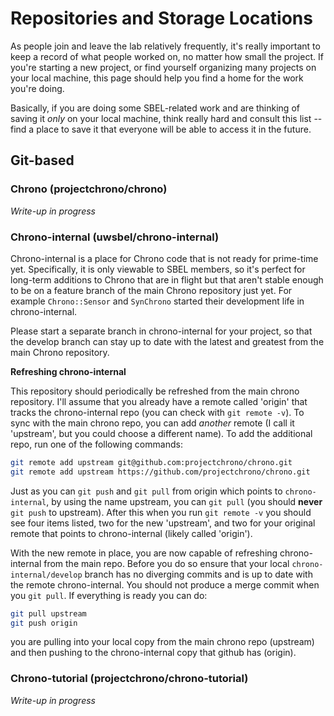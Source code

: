 # Repositories and Storage Locations

As people join and leave the lab relatively frequently, it's really important to keep a record of what people worked on, no matter how small the project. If you're starting a new project, or find yourself organizing many projects on your local machine, this page should help you find a home for the work you're doing. 

Basically, if you are doing some SBEL-related work and are thinking of saving it *only* on your local machine, think really hard and consult this list -- find a place to save it that everyone will be able to access it in the future.

## Git-based

### Chrono (projectchrono/chrono)

_Write-up in progress_

### Chrono-internal (uwsbel/chrono-internal)

Chrono-internal is a place for Chrono code that is not ready for prime-time yet. Specifically, it is only viewable to SBEL members, so it's perfect for long-term additions to Chrono that are in flight but that aren't stable enough to be on a feature branch of the main Chrono repository just yet. For example `Chrono::Sensor` and `SynChrono` started their development life in chrono-internal. 

Please start a separate branch in chrono-internal for your project, so that the develop branch can stay up to date with the latest and greatest from the main Chrono repository. 

**Refreshing chrono-internal**

This repository should periodically be refreshed from the main chrono repository. I'll assume that you already have a remote called 'origin' that tracks the chrono-internal repo (you can check with `git remote -v`). To sync with the main chrono repo, you can add _another_ remote (I call it 'upstream', but you could choose a different name). To add the additional repo, run one of the following commands:

````bash
git remote add upstream git@github.com:projectchrono/chrono.git         (ssh version)
git remote add upstream https://github.com/projectchrono/chrono.git     (https version)
````

Just as you can `git push` and `git pull` from origin which points to `chrono-internal`, by using the name upstream, you can `git pull` (you should **never** `git push` to upstream). After this when you run `git remote -v` you should see four items listed, two for the new 'upstream', and two for your original remote that points to chrono-internal (likely called 'origin'). 

With the new remote in place, you are now capable of refreshing chrono-internal from the main repo. Before you do so ensure that your local `chrono-internal/develop` branch has no diverging commits and is up to date with the remote chrono-internal. You should not produce a merge commit when you `git pull`. If everything is ready you can do:

````bash
git pull upstream
git push origin
````
you are pulling into your local copy from the main chrono repo (upstream) and then pushing to the chrono-internal copy that github has (origin).


### Chrono-tutorial (projectchrono/chrono-tutorial)

_Write-up in progress_